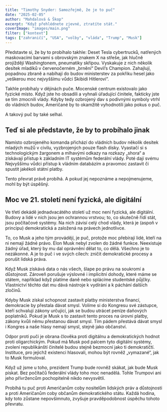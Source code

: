 ```yaml
---
title: "Timothy Snyder: Samozřejmě, že je to puč"
date: "2025-02-05"
author: "Mahdalová & Škop"
excerpt: "Když přehlédnete zjevné, ztratíte stát."
coverImage: "images/main.png"
filter: ["kontext"]
tags: ["zahraničí", "USA", "volby", "vláda", "Trump", "Musk"]
---
```

Představte si, že by to probíhalo takhle: Deset Tesla cybertrucků, natřených maskovacími barvami s obrovským znakem X na střeše, jak hlučně projíždějí Washingtonem, pneumatiky skřípou. Vyskakuje z nich několik desítek mladíků v červenočerném „brnění“ Devil’s Champion. Zahajlují, popadnou zbraně a nabíhají do budov ministerstev za pokřiku hesel jako „veškerou moc nejvyššímu vůdci Skibidi Hitlerovi“.

Takhle probíhaly v dějinách puče. Mocenské centrum existovalo jako fyzické místo. Když jste ho obsadili a vyhnali úřadující činitele, fakticky jste se tím zmocnili vlády. Kdyby tedy ozbrojený dav s podivnými symboly vtrhl do vládních budov, Američané by to okamžitě vyhodnotili jako pokus o puč.

A takový puč by také selhal.

## Teď si ale představte, že by to probíhalo jinak

Namísto ozbrojeného komanda přichází do vládních budov několik desítek mladých mužů v civilu, vyzbrojených pouze flash disky. Vyastačí si s technologickým žargonem a mlhavými odkazy na rozkazy „shora“ a získávají přístup k základním IT systémům federální vlády. Poté dají svému Nejvyššímu vůdci přístup k vládním databázím a pravomoc zastavit či spustit jakékoli státní platby.

Tento převrat právě probíhá. A pokud jej nepoznáme a nepojmenujeme, mohl by být úspěšný.

## Moc ve 21. století není fyzická, ale digitální

Ve třetí dekádě jednadvacátého století už moc není fyzická, ale digitální. Budovy a lidé v nich jsou jen ochrannou vrstvou; to, co skutečně řídí stát, jsou počítačové systémy. Na nich závisí celý chod vlády, která je (aspoň v principu) demokratická a založená na právech jednotlivce.

To, co Musk a jeho tým provádějí, je puč, protože moc přebírají lidé, kteří na ni nemají žádné právo. Elon Musk nebyl zvolen do žádné funkce. Neexistuje žádný úřad, který by mu dal oprávnění dělat to, co dělá. Všechno je to nezákonné. A je to puč i ve svých cílech: zničit demokratické procesy a porušit lidská práva.

Když Musk získává data o nás všech, šlape po právu na soukromí a důstojnost. Zároveň porušuje výslovné i implicitní dohody, které máme se státem, například když platíme daně nebo splácíme studentské půjčky. Vlastnictví těchto dat mu dává nástroje k vydírání a k páchání dalších zločinů.




Kdyby Musk získal schopnost zastavit platby ministerstva financí, demokracie by přestala dávat smysl. Volíme si do Kongresu své zástupce, kteří schvalují zákony určující, jak se budou utrácet peníze daňových poplatníků. Pokud je Musk s to zastavit tento proces na úrovni platby, zákony kvůli němu přestanou dávat smysl. Tím pádem přestává dávat smysl i Kongres a naše hlasy nemají smysl, stejně jako občanství.

Odpor proti puči je obrana člověka proti digitálnu a demokratických hodnot proti oligarchickým. Pokud má Musk pod palcem tyto digitální systémy, zvolení republikánští činitelé budou stejně bezmocní jako ti demokratičtí. Instituce, pro jejichž existenci hlasovali, mohou být rovněž „vymazané“, jak to Musk formuloval.

Když už jsme u toho, prezident Trump bude rovněž skákat, jak bude Musk pískat. Bez počítačů federální vlády toho moc nenadělá. Tohle Trumpovi ani jeho přívržencům pochopitelně nikdo nevysvětlí.

Probíhá tu puč proti Američanům coby nositelům lidských práv a důstojnosti a proti Američanům coby občanům demokratického státu. Každá hodina, kdy toto zůstane nepovšimnuto, zvyšuje pravděpodobnost úspěchu tohoto převratu.
